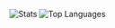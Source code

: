 ![Stats](https://github-readme-stats.vercel.app/api?username=zSpl1nterUS&bg_color=0,0D1117,0D1117&title_color=0376df&text_color=8b949e&include_all_commits=true&theme=gotham)
![Top Languages](https://github-readme-stats.vercel.app/api/top-langs/?username=zSpl1nterUS&layout=compact&theme=gotham)
